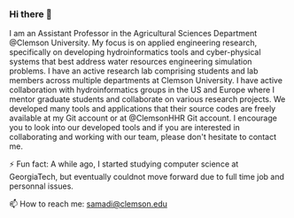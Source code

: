 ### Hi there 👋
I am an Assistant Professor in the Agricultural Sciences Department @Clemson University. My focus is on applied engineering research, specifically on developing hydroinformatics tools and cyber-physical systems that best address water resources engineering simulation problems. I have an active research lab comprising students and lab members across multiple departments at Clemson University. I have active collaboration with hydroinformatics groups in the US and Europe where I mentor graduate students and collaborate on various research projects. We developed many tools and applications that their source codes are freely available at my Git account or at @ClemsonHHR Git account. I encourage you to look into our developed tools and if you are interested in collaborating and working with our team, please don't hesitate to contact me. 

 
⚡ Fun fact: A while ago, I started studying computer science at GeorgiaTech, but eventually couldnot move forward due to full time job and personnal issues. &nbsp;   

📫 How to reach me: samadi@clemson.edu  
<!--
**VidyaSamadi/VidyaSamadi** is a ✨ _special_ ✨ repository because its `README.md` (this file) appears on your GitHub profile.

Here are some ideas to get you started:

- 🔭 I’m currently working on ...
- 🌱 I’m currently learning ...
- 👯 I’m looking to collaborate on ...
- 🤔 I’m looking for help with ...
- 💬 Ask me about ...
- 📫 How to reach me: ...
- 😄 Pronouns: ...
- ⚡ Fun fact: ...
-->

